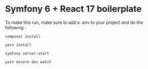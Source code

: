# Symfony 6 + React 17 boilerplate

To make this run, make sure to add a .env to your project and do the following :


`composer install`

`yarn install`

`symfony server:start`

`yarn encore dev watch`
